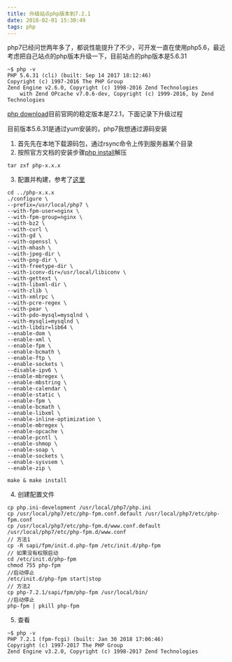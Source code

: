 ```yaml
---
title: 升级站点php版本到7.2.1
date: 2018-02-01 15:30:49
tags: php
---
```


php7已经问世两年多了，都说性能提升了不少，可开发一直在使用php5.6，最近考虑把自己站点的php版本升级一下，目前站点的php版本是5.6.31

```
~$ php -v
PHP 5.6.31 (cli) (built: Sep 14 2017 18:12:46)
Copyright (c) 1997-2016 The PHP Group
Zend Engine v2.6.0, Copyright (c) 1998-2016 Zend Technologies
    with Zend OPcache v7.0.6-dev, Copyright (c) 1999-2016, by Zend Technologies
```

[php download](http://php.net/downloads.php)目前官网的稳定版本是7.2.1，下面记录下升级过程

<!-- more -->

目前版本5.6.31是通过yum安装的，php7我想通过源码安装

1. 首先先在本地下载源码包，通过rsync命令上传到服务器某个目录
2. 按照官方文档的安装步骤[php install](http://php.net/manual/zh/install.unix.nginx.php)解压
```
tar zxf php-x.x.x
```
3. 配置并构建，参考了[这里](http://blog.51cto.com/jinchuang/1897385)
```
cd ../php-x.x.x
./configure \
--prefix=/usr/local/php7 \
--with-fpm-user=nginx \
--with-fpm-group=nginx \
--with-bz2 \
--with-curl \
--with-gd \
--with-openssl \
--with-mhash \
--with-jpeg-dir \
--with-png-dir \
--with-freetype-dir \
--with-iconv-dir=/usr/local/libiconv \
--with-gettext \
--with-libxml-dir \
--with-zlib \
--with-xmlrpc \
--with-pcre-regex \
--with-pear \
--with-pdo-mysql=mysqlnd \
--with-mysqli=mysqlnd \
--with-libdir=lib64 \
--enable-dom \
--enable-xml \
--enable-fpm \
--enable-bcmath \
--enable-ftp \
--enable-sockets \
--disable-ipv6 \
--enable-mbregex \
--enable-mbstring \
--enable-calendar \
--enable-static \
--enable-fpm \
--enable-bcmath \
--enable-libxml \
--enable-inline-optimization \
--enable-mbregex \
--enable-opcache \
--enable-pcntl \
--enable-shmop \
--enable-soap \
--enable-sockets \
--enable-sysvsem \
--enable-zip \

make & make install
```
4. 创建配置文件
```
cp php.ini-development /usr/local/php7/php.ini
cp /usr/local/php7/etc/php-fpm.conf.default /usr/local/php7/etc/php-fpm.conf
cp /usr/local/php7/etc/php-fpm.d/www.conf.default /usr/local/php7/etc/php-fpm.d/www.conf
// 方法1
cp -R sapi/fpm/init.d.php-fpm /etc/init.d/php-fpm
// 如果没有权限启动
cd /etc/init.d/php-fpm
chmod 755 php-fpm
//启动停止
/etc/init.d/php-fpm start|stop
// 方法2
cp php-7.2.1/sapi/fpm/php-fpm /usr/local/bin/
//启动停止
php-fpm | pkill php-fpm
```
5. 查看
```
~$ php -v
PHP 7.2.1 (fpm-fcgi) (built: Jan 30 2018 17:06:46)
Copyright (c) 1997-2017 The PHP Group
Zend Engine v3.2.0, Copyright (c) 1998-2017 Zend Technologies
```